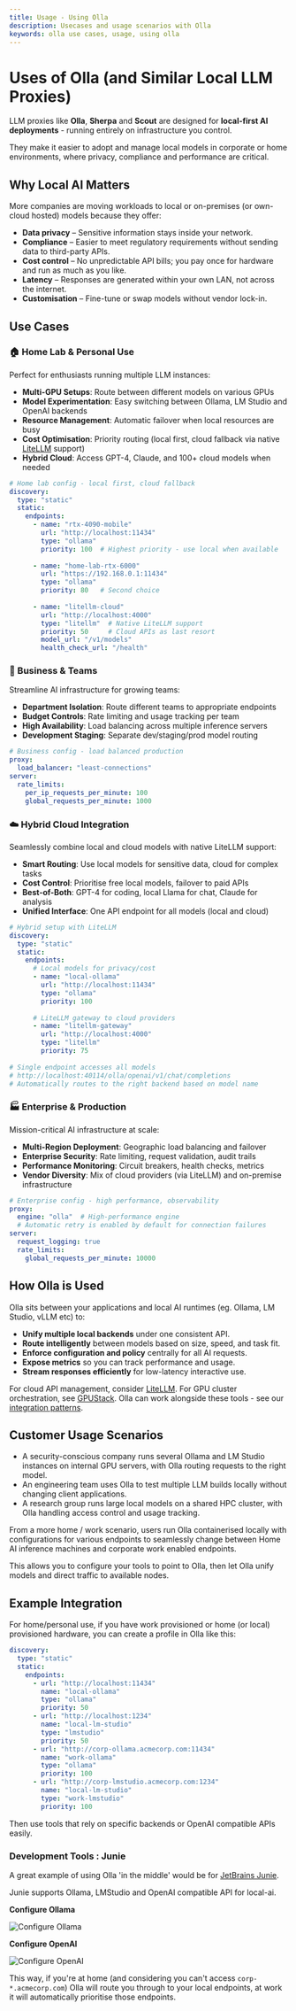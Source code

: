 ```yaml
---
title: Usage - Using Olla
description: Usecases and usage scenarios with Olla
keywords: olla use cases, usage, using olla
---
```


# Uses of Olla (and Similar Local LLM Proxies)

LLM proxies like **Olla**, **Sherpa** and **Scout** are designed for **local-first AI deployments** - running entirely on infrastructure you control.

They make it easier to adopt and manage local models in corporate or home environments, where privacy, compliance and performance are critical.

## Why Local AI Matters

More companies are moving workloads to local or on-premises (or own-cloud hosted) models because they offer:

* **Data privacy** – Sensitive information stays inside your network.
* **Compliance** – Easier to meet regulatory requirements without sending data to third-party APIs.
* **Cost control** – No unpredictable API bills; you pay once for hardware and run as much as you like.
* **Latency** – Responses are generated within your own LAN, not across the internet.
* **Customisation** – Fine-tune or swap models without vendor lock-in.

## Use Cases

### 🏠 Home Lab & Personal Use

Perfect for enthusiasts running multiple LLM instances:

- **Multi-GPU Setups**: Route between different models on various GPUs
- **Model Experimentation**: Easy switching between Ollama, LM Studio and OpenAI backends  
- **Resource Management**: Automatic failover when local resources are busy
- **Cost Optimisation**: Priority routing (local first, cloud fallback via native [LiteLLM](integrations/backend/litellm.md) support)
- **Hybrid Cloud**: Access GPT-4, Claude, and 100+ cloud models when needed

```yaml
# Home lab config - local first, cloud fallback
discovery:
  type: "static"
  static:
    endpoints:
      - name: "rtx-4090-mobile"
        url: "http://localhost:11434" 
        type: "ollama"
        priority: 100  # Highest priority - use local when available
        
      - name: "home-lab-rtx-6000"
        url: "https://192.168.0.1:11434"
        type: "ollama"
        priority: 80   # Second choice
        
      - name: "litellm-cloud"
        url: "http://localhost:4000"
        type: "litellm"  # Native LiteLLM support
        priority: 50     # Cloud APIs as last resort
        model_url: "/v1/models"
        health_check_url: "/health"
```

### 🏢 Business & Teams

Streamline AI infrastructure for growing teams:

- **Department Isolation**: Route different teams to appropriate endpoints
- **Budget Controls**: Rate limiting and usage tracking per team
- **High Availability**: Load balancing across multiple inference servers
- **Development Staging**: Separate dev/staging/prod model routing

```yaml
# Business config - load balanced production
proxy:
  load_balancer: "least-connections"
server:
  rate_limits:
    per_ip_requests_per_minute: 100
    global_requests_per_minute: 1000
```

### ☁️ Hybrid Cloud Integration

Seamlessly combine local and cloud models with native LiteLLM support:

- **Smart Routing**: Use local models for sensitive data, cloud for complex tasks
- **Cost Control**: Prioritise free local models, failover to paid APIs
- **Best-of-Both**: GPT-4 for coding, local Llama for chat, Claude for analysis
- **Unified Interface**: One API endpoint for all models (local and cloud)

```yaml
# Hybrid setup with LiteLLM
discovery:
  type: "static"
  static:
    endpoints:
      # Local models for privacy/cost
      - name: "local-ollama"
        url: "http://localhost:11434"
        type: "ollama"
        priority: 100
        
      # LiteLLM gateway to cloud providers
      - name: "litellm-gateway"
        url: "http://localhost:4000"
        type: "litellm"
        priority: 75
        
# Single endpoint accesses all models
# http://localhost:40114/olla/openai/v1/chat/completions
# Automatically routes to the right backend based on model name
```

### 🏭 Enterprise & Production

Mission-critical AI infrastructure at scale:

- **Multi-Region Deployment**: Geographic load balancing and failover
- **Enterprise Security**: Rate limiting, request validation, audit trails  
- **Performance Monitoring**: Circuit breakers, health checks, metrics
- **Vendor Diversity**: Mix of cloud providers (via LiteLLM) and on-premise infrastructure

```yaml
# Enterprise config - high performance, observability
proxy:
  engine: "olla"  # High-performance engine
  # Automatic retry is enabled by default for connection failures
server:
  request_logging: true
  rate_limits:
    global_requests_per_minute: 10000
```

## How Olla is Used

Olla sits between your applications and local AI runtimes (eg. Ollama, LM Studio, vLLM etc) to:

* **Unify multiple local backends** under one consistent API.
* **Route intelligently** between models based on size, speed, and task fit.
* **Enforce configuration and policy** centrally for all AI requests.
* **Expose metrics** so you can track performance and usage.
* **Stream responses efficiently** for low-latency interactive use.

For cloud API management, consider [LiteLLM](compare/litellm.md). For GPU cluster orchestration, see [GPUStack](compare/gpustack.md). Olla can work alongside these tools - see our [integration patterns](compare/integration-patterns.md).

## Customer Usage Scenarios

* A security-conscious company runs several Ollama and LM Studio instances on internal GPU servers, with Olla routing requests to the right model.
* An engineering team uses Olla to test multiple LLM builds locally without changing client applications.
* A research group runs large local models on a shared HPC cluster, with Olla handling access control and usage tracking.

From a more home / work scenario, users run Olla containerised locally with configurations for various endpoints to seamlessly change between Home AI inference machines and corporate work enabled endpoints.

This allows you to configure your tools to point to Olla, then let Olla unify models and direct traffic to available nodes.

## Example Integration

For home/personal use, if you have work provisioned or home (or local) provisioned hardware, you can create a profile in Olla like this:

```yaml
discovery:
  type: "static"
  static:
    endpoints:
      - url: "http://localhost:11434"
        name: "local-ollama"
        type: "ollama"
        priority: 50
      - url: "http://localhost:1234"
        name: "local-lm-studio"
        type: "lmstudio"
        priority: 50
      - url: "http://corp-ollama.acmecorp.com:11434"
        name: "work-ollama"
        type: "ollama"
        priority: 100
      - url: "http://corp-lmstudio.acmecorp.com:1234"
        name: "local-lm-studio"
        type: "work-lmstudio"
        priority: 100
```

Then use tools that rely on specific backends or OpenAI compatible APIs easily.

### Development Tools : Junie

A great example of using Olla 'in the middle' would be for [JetBrains Junie](https://www.jetbrains.com/junie/).

Junie supports Ollama, LMStudio and OpenAI compatible API for local-ai.

**Configure Ollama**

![Configure Ollama](assets/images/jetbrains-junie-ollama.png)

**Configure OpenAI**

![Configure OpenAI](assets/images/jetbrains-junie-openai.png)

This way, if you're at home (and considering you can't access `corp-*.acmecorp.com`) Olla will route you through to your local endpoints, at work it will automatically prioritise those endpoints.